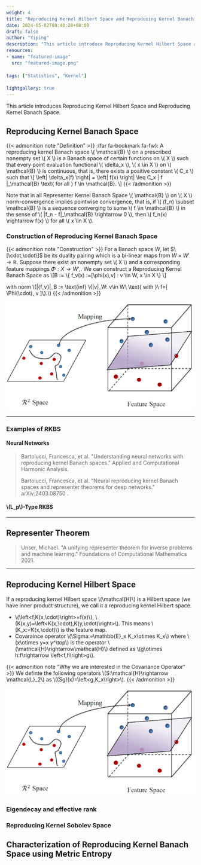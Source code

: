 ```yaml
---
weight: 4
title: "Reproducing Kernel Hilbert Space and Reproducing Kernel Banach Space"
date: 2024-05-02T09:40:28+08:00
draft: false
author: "Yiping"
description: "This article introduce Reproducing Kernel Hilbert Space and Reproducing Kernel Banach Space."
resources:
- name: "featured-image"
  src: "featured-image.png"

tags: ["Statistics", "Kernel"]

lightgallery: true
---
```


This article introduces Reproducing Kernel Hilbert Space and Reproducing Kernel Banach Space.

## Reproducing Kernel Banach Space

{{< admonition note "Definition" >}}
:(far fa-bookmark fa-fw): A reproducing kernel Banach space \\( \mathcal{B} \\) on a prescribed nonempty set \\( X \\) is a Banach space of certain functions on \\( X \\) such that every point evaluation functional \\( \delta_x \\), \\( x \in X \\) on \\( \mathcal{B} \\) is continuous, that is, there exists a positive constant \\( C_x \\) such that
\\[ \left| \delta_x(f) \right| = \left| f(x) \right| \leq C_x \| f \|_\mathcal{B} \text{ for all } f \in \mathcal{B}. \\]
{{< /admonition >}}


Note that in all Representer Kernel Banach Space \\( \mathcal{B} \\) on \\( X \\) norm-convergence implies pointwise convergence, that is, if \\( (f_n) \subset \mathcal{B}  \\) is a sequence converging to some \\( f \in  \mathcal{B}  \\) in the sense of \\( \|f_n - f\|_\mathcal{B} \rightarrow 0 \\), then \\( f_n(x) \rightarrow f(x) \\) for all \\( x \in X \\).

### Construction of Reproducing Kernel Banach Space

{{< admonition note "Construction" >}}
 For a Banach space $W$, let $\[\cdot,\cdot\]$  be its duality pairing which is a bi-linear maps from $W\times W' \rightarrow \mathbb{R}$. Suppose there exist an nonempty set \\( X \\) and a corresponding feature mappings $\Phi : X \rightarrow W',$.  We can  construct a Reproducing Kernel Banach Space as 
 \\[B := \\{ f_v(x) :=[\phi(x),v] : v \in W, x \in X \\} \\]
 
with norm \\(\|{f_v}\|_B := \text{inf} \\{\|v\|_W: v\in W\ \text{ with }\ f=[ \Phi(\cdot), v ]\\}.\\)
{{< /admonition >}}

![Feature Map](./feature.png)

---

### Examples of RKBS

#### Neural Networks

> Bartolucci, Francesca, et al. "Understanding neural networks with reproducing kernel Banach spaces." Applied and Computational Harmonic Analysis.
> 
> Bartolucci, Francesca, et al. "Neural reproducing kernel Banach spaces and representer theorems for deep networks." arXiv:2403.08750 .


#### \\(L_p\\)-Type RKBS

---

## Representer Theorem 

> Unser, Michael. "A unifying representer theorem for inverse problems and machine learning." Foundations of Computational Mathematics 2021.


---

## Reproducing Kernel Hilbert Space

If a reproducing kernel Hilbert space \\(\mathcal{H}\\) is a Hilbert space (we have inner product structure), we call it a reproducing kernel Hilbert space.
- \\(\left<f,K(x,\cdot)\right>=f(x)\\), \\(K(x,y)=\left<K(x,\cdot),K(y,\cdot)\right>\\). This means \\(K_x:=K(x,\cdot)\\) is the feature map.
- Covaraince operator \\(\Sigma:=\mathbb{E}_x K_x\otimes K_x\\) where \\(x\otimes y=x y^\top\\) is the operator \\(\mathcal{H}\rightarrow\mathcal{H}\\) defined as \\(g\otimes h:f\rightarrow \left<f,h\right>g\\).

{{< admonition note "Why we are interested in the Covariance Operator" >}}
We definte the following operators \\(S:\mathcal{H}\rightarrow \mathcal{L}_2\\) as \\((Sg)(x)=\left<g,K_x\right>\\).
{{< /admonition >}}

![Feature Map](./feature.png)

### Eigendecay and effective rank

### Reproducing Kernel Sobolev Space


## Characterization of Reproducing Kernel Banach Space using Metric Entropy
